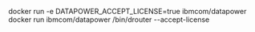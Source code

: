 docker run -e DATAPOWER_ACCEPT_LICENSE=true ibmcom/datapower
docker run ibmcom/datapower /bin/drouter --accept-license
